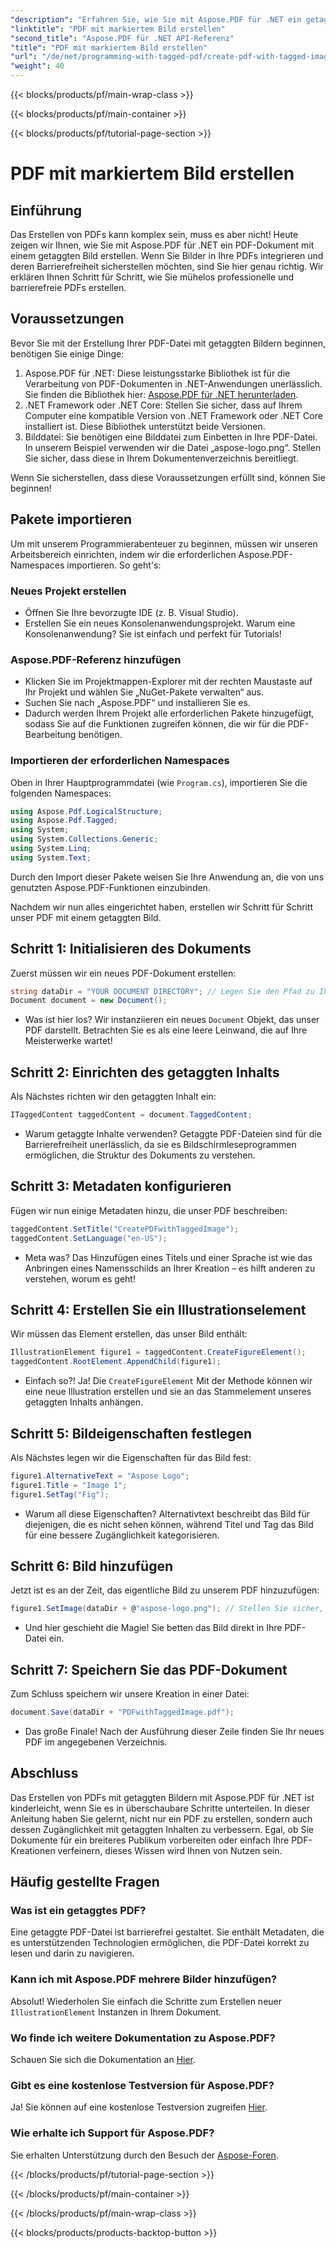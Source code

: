 ```yaml
---
"description": "Erfahren Sie, wie Sie mit Aspose.PDF für .NET ein getaggtes PDF mit Bildern erstellen. Folgen Sie unserer Schritt-für-Schritt-Anleitung zur barrierefreien und professionellen Dokumenterstellung."
"linktitle": "PDF mit markiertem Bild erstellen"
"second_title": "Aspose.PDF für .NET API-Referenz"
"title": "PDF mit markiertem Bild erstellen"
"url": "/de/net/programming-with-tagged-pdf/create-pdf-with-tagged-image/"
"weight": 40
---
```


{{< blocks/products/pf/main-wrap-class >}}

{{< blocks/products/pf/main-container >}}

{{< blocks/products/pf/tutorial-page-section >}}

# PDF mit markiertem Bild erstellen

## Einführung

Das Erstellen von PDFs kann komplex sein, muss es aber nicht! Heute zeigen wir Ihnen, wie Sie mit Aspose.PDF für .NET ein PDF-Dokument mit einem getaggten Bild erstellen. Wenn Sie Bilder in Ihre PDFs integrieren und deren Barrierefreiheit sicherstellen möchten, sind Sie hier genau richtig. Wir erklären Ihnen Schritt für Schritt, wie Sie mühelos professionelle und barrierefreie PDFs erstellen.

## Voraussetzungen

Bevor Sie mit der Erstellung Ihrer PDF-Datei mit getaggten Bildern beginnen, benötigen Sie einige Dinge:

1. Aspose.PDF für .NET: Diese leistungsstarke Bibliothek ist für die Verarbeitung von PDF-Dokumenten in .NET-Anwendungen unerlässlich. Sie finden die Bibliothek hier: [Aspose.PDF für .NET herunterladen](https://releases.aspose.com/pdf/net/).
2. .NET Framework oder .NET Core: Stellen Sie sicher, dass auf Ihrem Computer eine kompatible Version von .NET Framework oder .NET Core installiert ist. Diese Bibliothek unterstützt beide Versionen.
3. Bilddatei: Sie benötigen eine Bilddatei zum Einbetten in Ihre PDF-Datei. In unserem Beispiel verwenden wir die Datei „aspose-logo.png“. Stellen Sie sicher, dass diese in Ihrem Dokumentenverzeichnis bereitliegt. 

Wenn Sie sicherstellen, dass diese Voraussetzungen erfüllt sind, können Sie beginnen!

## Pakete importieren

Um mit unserem Programmierabenteuer zu beginnen, müssen wir unseren Arbeitsbereich einrichten, indem wir die erforderlichen Aspose.PDF-Namespaces importieren. So geht's:

### Neues Projekt erstellen

- Öffnen Sie Ihre bevorzugte IDE (z. B. Visual Studio).
- Erstellen Sie ein neues Konsolenanwendungsprojekt. Warum eine Konsolenanwendung? Sie ist einfach und perfekt für Tutorials!

### Aspose.PDF-Referenz hinzufügen

- Klicken Sie im Projektmappen-Explorer mit der rechten Maustaste auf Ihr Projekt und wählen Sie „NuGet-Pakete verwalten“ aus.
- Suchen Sie nach „Aspose.PDF“ und installieren Sie es. 
- Dadurch werden Ihrem Projekt alle erforderlichen Pakete hinzugefügt, sodass Sie auf die Funktionen zugreifen können, die wir für die PDF-Bearbeitung benötigen.

### Importieren der erforderlichen Namespaces

Oben in Ihrer Hauptprogrammdatei (wie `Program.cs`), importieren Sie die folgenden Namespaces:

```csharp
using Aspose.Pdf.LogicalStructure;
using Aspose.Pdf.Tagged;
using System;
using System.Collections.Generic;
using System.Linq;
using System.Text;
```

Durch den Import dieser Pakete weisen Sie Ihre Anwendung an, die von uns genutzten Aspose.PDF-Funktionen einzubinden.

Nachdem wir nun alles eingerichtet haben, erstellen wir Schritt für Schritt unser PDF mit einem getaggten Bild.

## Schritt 1: Initialisieren des Dokuments

Zuerst müssen wir ein neues PDF-Dokument erstellen:

```csharp
string dataDir = "YOUR DOCUMENT DIRECTORY"; // Legen Sie den Pfad zu Ihrem Verzeichnis fest
Document document = new Document();
```

- Was ist hier los? Wir instanziieren ein neues `Document` Objekt, das unser PDF darstellt. Betrachten Sie es als eine leere Leinwand, die auf Ihre Meisterwerke wartet!

## Schritt 2: Einrichten des getaggten Inhalts

Als Nächstes richten wir den getaggten Inhalt ein:

```csharp
ITaggedContent taggedContent = document.TaggedContent;
```

- Warum getaggte Inhalte verwenden? Getaggte PDF-Dateien sind für die Barrierefreiheit unerlässlich, da sie es Bildschirmleseprogrammen ermöglichen, die Struktur des Dokuments zu verstehen.

## Schritt 3: Metadaten konfigurieren

Fügen wir nun einige Metadaten hinzu, die unser PDF beschreiben:

```csharp
taggedContent.SetTitle("CreatePDFwithTaggedImage");
taggedContent.SetLanguage("en-US");
```

- Meta was? Das Hinzufügen eines Titels und einer Sprache ist wie das Anbringen eines Namensschilds an Ihrer Kreation – es hilft anderen zu verstehen, worum es geht!

## Schritt 4: Erstellen Sie ein Illustrationselement

Wir müssen das Element erstellen, das unser Bild enthält:

```csharp
IllustrationElement figure1 = taggedContent.CreateFigureElement();
taggedContent.RootElement.AppendChild(figure1);
```

- Einfach so?! Ja! Die `CreateFigureElement` Mit der Methode können wir eine neue Illustration erstellen und sie an das Stammelement unseres getaggten Inhalts anhängen.

## Schritt 5: Bildeigenschaften festlegen

Als Nächstes legen wir die Eigenschaften für das Bild fest:

```csharp
figure1.AlternativeText = "Aspose Logo";
figure1.Title = "Image 1";
figure1.SetTag("Fig");
```

- Warum all diese Eigenschaften? Alternativtext beschreibt das Bild für diejenigen, die es nicht sehen können, während Titel und Tag das Bild für eine bessere Zugänglichkeit kategorisieren.

## Schritt 6: Bild hinzufügen

Jetzt ist es an der Zeit, das eigentliche Bild zu unserem PDF hinzuzufügen:

```csharp
figure1.SetImage(dataDir + @"aspose-logo.png"); // Stellen Sie sicher, dass Ihr Bildpfad korrekt ist!
```

- Und hier geschieht die Magie! Sie betten das Bild direkt in Ihre PDF-Datei ein. 

## Schritt 7: Speichern Sie das PDF-Dokument

Zum Schluss speichern wir unsere Kreation in einer Datei:

```csharp
document.Save(dataDir + "PDFwithTaggedImage.pdf");
```

- Das große Finale! Nach der Ausführung dieser Zeile finden Sie Ihr neues PDF im angegebenen Verzeichnis.

## Abschluss

Das Erstellen von PDFs mit getaggten Bildern mit Aspose.PDF für .NET ist kinderleicht, wenn Sie es in überschaubare Schritte unterteilen. In dieser Anleitung haben Sie gelernt, nicht nur ein PDF zu erstellen, sondern auch dessen Zugänglichkeit mit getaggten Inhalten zu verbessern. Egal, ob Sie Dokumente für ein breiteres Publikum vorbereiten oder einfach Ihre PDF-Kreationen verfeinern, dieses Wissen wird Ihnen von Nutzen sein.

## Häufig gestellte Fragen

### Was ist ein getaggtes PDF?
Eine getaggte PDF-Datei ist barrierefrei gestaltet. Sie enthält Metadaten, die es unterstützenden Technologien ermöglichen, die PDF-Datei korrekt zu lesen und darin zu navigieren.

### Kann ich mit Aspose.PDF mehrere Bilder hinzufügen?
Absolut! Wiederholen Sie einfach die Schritte zum Erstellen neuer `IllustrationElement` Instanzen in Ihrem Dokument.

### Wo finde ich weitere Dokumentation zu Aspose.PDF?
Schauen Sie sich die Dokumentation an [Hier](https://reference.aspose.com/pdf/net/).

### Gibt es eine kostenlose Testversion für Aspose.PDF?
Ja! Sie können auf eine kostenlose Testversion zugreifen [Hier](https://releases.aspose.com/).

### Wie erhalte ich Support für Aspose.PDF?
Sie erhalten Unterstützung durch den Besuch der [Aspose-Foren](https://forum.aspose.com/c/pdf/10).

{{< /blocks/products/pf/tutorial-page-section >}}

{{< /blocks/products/pf/main-container >}}

{{< /blocks/products/pf/main-wrap-class >}}

{{< blocks/products/products-backtop-button >}}